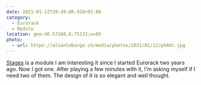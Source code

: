 ```yaml
---
date: 2021-01-12T20:49:06.918+01:00
category:
  - Eurorack
  - Module
location: geo:46.57168,6.75132;u=65
photo:
  - url: https://alienlebarge.ch/media/photos/2021/01/12/ph8dt.jpg
---
```

[Stages](https://mutable-instruments.net/modules/stages/) is a module I am interesting it since I started Eurorack two years ago. Now I got one. After playing a few minutes with it, I’m asking myself if I need two of them. The design of it is so elegant and well thought.
